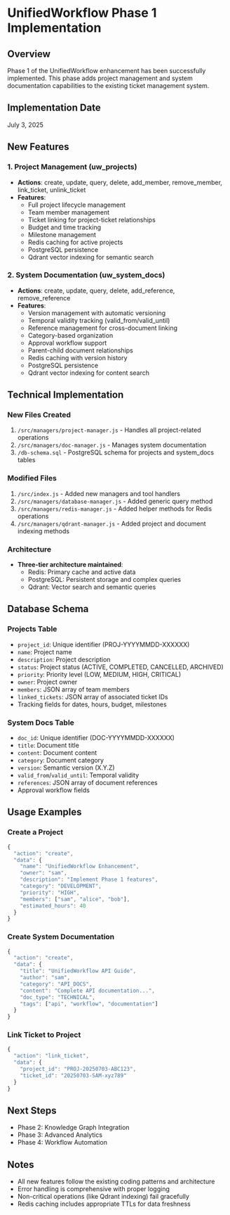 # UnifiedWorkflow Phase 1 Implementation

## Overview
Phase 1 of the UnifiedWorkflow enhancement has been successfully implemented. This phase adds project management and system documentation capabilities to the existing ticket management system.

## Implementation Date
July 3, 2025

## New Features

### 1. Project Management (uw_projects)
- **Actions**: create, update, query, delete, add_member, remove_member, link_ticket, unlink_ticket
- **Features**:
  - Full project lifecycle management
  - Team member management
  - Ticket linking for project-ticket relationships
  - Budget and time tracking
  - Milestone management
  - Redis caching for active projects
  - PostgreSQL persistence
  - Qdrant vector indexing for semantic search

### 2. System Documentation (uw_system_docs)
- **Actions**: create, update, query, delete, add_reference, remove_reference
- **Features**:
  - Version management with automatic versioning
  - Temporal validity tracking (valid_from/valid_until)
  - Reference management for cross-document linking
  - Category-based organization
  - Approval workflow support
  - Parent-child document relationships
  - Redis caching with version history
  - PostgreSQL persistence
  - Qdrant vector indexing for content search

## Technical Implementation

### New Files Created
1. `/src/managers/project-manager.js` - Handles all project-related operations
2. `/src/managers/doc-manager.js` - Manages system documentation
3. `/db-schema.sql` - PostgreSQL schema for projects and system_docs tables

### Modified Files
1. `/src/index.js` - Added new managers and tool handlers
2. `/src/managers/database-manager.js` - Added generic query method
3. `/src/managers/redis-manager.js` - Added helper methods for Redis operations
4. `/src/managers/qdrant-manager.js` - Added project and document indexing methods

### Architecture
- **Three-tier architecture maintained**:
  - Redis: Primary cache and active data
  - PostgreSQL: Persistent storage and complex queries
  - Qdrant: Vector search and semantic queries

## Database Schema

### Projects Table
- `project_id`: Unique identifier (PROJ-YYYYMMDD-XXXXXX)
- `name`: Project name
- `description`: Project description
- `status`: Project status (ACTIVE, COMPLETED, CANCELLED, ARCHIVED)
- `priority`: Priority level (LOW, MEDIUM, HIGH, CRITICAL)
- `owner`: Project owner
- `members`: JSON array of team members
- `linked_tickets`: JSON array of associated ticket IDs
- Tracking fields for dates, hours, budget, milestones

### System Docs Table
- `doc_id`: Unique identifier (DOC-YYYYMMDD-XXXXXX)
- `title`: Document title
- `content`: Document content
- `category`: Document category
- `version`: Semantic version (X.Y.Z)
- `valid_from`/`valid_until`: Temporal validity
- `references`: JSON array of document references
- Approval workflow fields

## Usage Examples

### Create a Project
```javascript
{
  "action": "create",
  "data": {
    "name": "UnifiedWorkflow Enhancement",
    "owner": "sam",
    "description": "Implement Phase 1 features",
    "category": "DEVELOPMENT",
    "priority": "HIGH",
    "members": ["sam", "alice", "bob"],
    "estimated_hours": 40
  }
}
```

### Create System Documentation
```javascript
{
  "action": "create",
  "data": {
    "title": "UnifiedWorkflow API Guide",
    "author": "sam",
    "category": "API_DOCS",
    "content": "Complete API documentation...",
    "doc_type": "TECHNICAL",
    "tags": ["api", "workflow", "documentation"]
  }
}
```

### Link Ticket to Project
```javascript
{
  "action": "link_ticket",
  "data": {
    "project_id": "PROJ-20250703-ABC123",
    "ticket_id": "20250703-SAM-xyz789"
  }
}
```

## Next Steps
- Phase 2: Knowledge Graph Integration
- Phase 3: Advanced Analytics
- Phase 4: Workflow Automation

## Notes
- All new features follow the existing coding patterns and architecture
- Error handling is comprehensive with proper logging
- Non-critical operations (like Qdrant indexing) fail gracefully
- Redis caching includes appropriate TTLs for data freshness